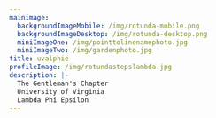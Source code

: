 ```yaml
---
mainimage:
  backgroundImageMobile: /img/rotunda-mobile.png
  backgroundImageDesktop: /img/rotunda-desktop.png
  miniImageOne: /img/pointtolinenamephoto.jpg
  miniImageTwo: /img/gardenphoto.jpg
title: uvalphie
profileImage: /img/rotundastepslambda.jpg
description: |-
  The Gentleman's Chapter
  University of Virginia
  Lambda Phi Epsilon
---
```

